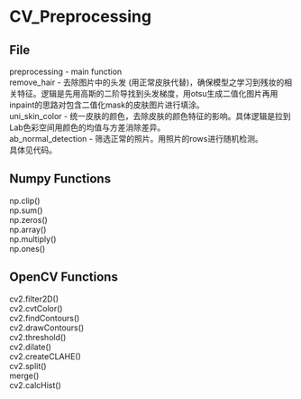 # CV_Preprocessing

## File
preprocessing - main function <br>
remove_hair - 去除图片中的头发 (用正常皮肤代替)，确保模型之学习到残妆的相关特征。逻辑是先用高斯的二阶导找到头发梯度，用otsu生成二值化图片再用inpaint的思路对包含二值化mask的皮肤图片进行填涂。<br>
uni_skin_color - 统一皮肤的颜色，去除皮肤的颜色特征的影响。具体逻辑是拉到Lab色彩空间用颜色的均值与方差消除差异。<br>
ab_normal_detection - 筛选正常的照片。用照片的rows进行随机检测。<br>
具体见代码。<br>

## Numpy Functions
np.clip()<br>
np.sum()<br>
np.zeros()<br>
np.array()<br>
np.multiply()<br>
np.ones()

## OpenCV Functions
cv2.filter2D()<br>
cv2.cvtColor()<br>
cv2.findContours()<br>
cv2.drawContours()<br>
cv2.threshold()<br>
cv2.dilate()<br>
cv2.createCLAHE()<br>
cv2.split()<br>
merge()<br>
cv2.calcHist()
